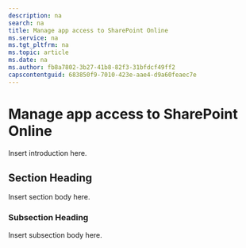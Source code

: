 ```yaml
---
description: na
search: na
title: Manage app access to SharePoint Online
ms.service: na
ms.tgt_pltfrm: na
ms.topic: article
ms.date: na
ms.author: fb8a7802-3b27-41b8-82f3-31bfdcf49ff2
capscontentguid: 683850f9-7010-423e-aae4-d9a60feaec7e
---
```

# Manage app access to SharePoint Online
Insert introduction here.

## Section Heading
Insert section body here.

### Subsection Heading
Insert subsection body here.

